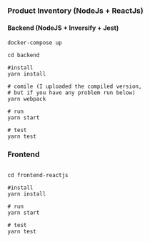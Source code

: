 ### Product Inventory (NodeJs + ReactJs)

#### Backend (NodeJS + Inversify + Jest)

```
docker-compose up

cd backend

#install
yarn install

# comile (I uploaded the compiled version,
# but if you have any problem run below)
yarn webpack

# run
yarn start

# test
yarn test  

```

### Frontend


```

cd frontend-reactjs

#install
yarn install

# run
yarn start

# test
yarn test  

```
